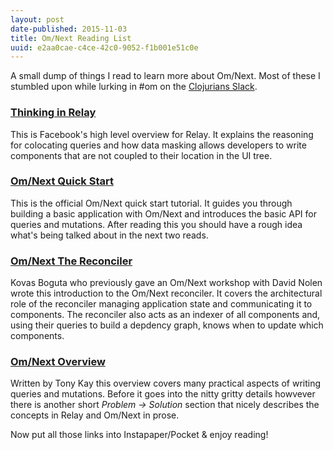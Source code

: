 ```yaml
---
layout: post
date-published: 2015-11-03
title: Om/Next Reading List
uuid: e2aa0cae-c4ce-42c0-9052-f1b001e51c0e
---
```


A small dump of things I read to learn more about Om/Next. Most of these
I stumbled upon while lurking in #om on the [Clojurians Slack][clj-slack].

### [Thinking in Relay][thinking-in-relay]

This is Facebook's high level overview for Relay. It explains the
reasoning for colocating queries and how data masking allows
developers to write components that are not coupled to their location
in the UI tree.

### [Om/Next Quick Start][quick-start]

This is the official Om/Next quick start tutorial. It guides you
through building a basic application with Om/Next and introduces the
basic API for queries and mutations. After reading this you should
have a rough idea what's being talked about in the next two reads.

### [Om/Next The Reconciler][the-reconciler]

Kovas Boguta who previously gave an Om/Next workshop with David Nolen
wrote this introduction to the Om/Next reconciler. It covers the
architectural role of the reconciler managing application state and
communicating it to components. The reconciler also acts as an indexer
of all components and, using their queries to build a depdency graph,
knows when to update which components.

### [Om/Next Overview][om-next-overview]

Written by Tony Kay this overview covers many practical aspects of
writing queries and mutations. Before it goes into the nitty gritty
details howvever there is another short *Problem → Solution* section
that nicely describes the concepts in Relay and Om/Next in prose.

Now put all those links into Instapaper/Pocket & enjoy reading!

[clj-slack]: http://clojurians.net/
[thinking-in-relay]: https://facebook.github.io/relay/docs/thinking-in-relay.html
[quick-start]: https://github.com/omcljs/om/wiki/Quick-Start-%28om.next%29
[the-reconciler]: https://medium.com/@kovasb/om-next-the-reconciler-af26f02a6fb4
[om-next-overview]: https://github.com/awkay/om/wiki/Om-Next-Overview
